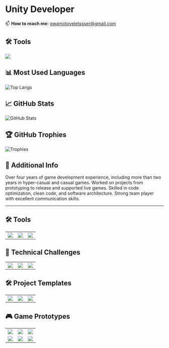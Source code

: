 # Unity Developer

📫 **How to reach me:** [gwamotoveletssser@gmail.com](mailto:gwamotoveletssser@gmail.com)

## 🛠 Tools
<p align="left">
  <img src="https://skillicons.dev/icons?i=unity,arduino,cpp,c,cs,git,ps,unreal" />
</p>

## 📊 Most Used Languages
![Top Langs](https://github-readme-stats.vercel.app/api/top-langs/?username=SinlessDevil&layout=compact&theme=dark)

## 📈 GitHub Stats
![GitHub Stats](https://github-readme-stats.vercel.app/api?username=SinlessDevil&show_icons=true&theme=dark)

## 🏆 GitHub Trophies
![Trophies](https://github-profile-trophy.vercel.app/?username=SinlessDevil&theme=dark&no-frame=true&row=1)

## 📜 Additional Info
Over four years of game development experience, including more than two years in
hyper-casual and casual games. Worked on projects from prototyping to release and
supported live games. Skilled in code optimization, clean code, and software architecture.
Strong team player with excellent communication skills.

---

## 🛠 Tools

<table>
  <tr>
    <td>
      <a href="https://github.com/SinlessDevil/UnityGridLevelEditor">
        <img src="https://github-readme-stats.vercel.app/api/pin/?username=SinlessDevil&repo=Grid_Level_Editor&theme=dark&show_owner=true" />
      </a>
    </td>
    <td>
      <a href="https://github.com/SinlessDevil/UnityLocalizationEditor">
        <img src="https://github-readme-stats.vercel.app/api/pin/?username=SinlessDevil&repo=Language_Change_Tools&theme=dark&show_owner=true" />
      </a>
    </td>
    <td>
      <a href="https://github.com/SinlessDevil/SaveSystemToolkit">
        <img src="https://github-readme-stats.vercel.app/api/pin/?username=SinlessDevil&repo=Save_System&theme=dark&show_owner=true" />
      </a>
    </td>
  </tr>
</table>

## 🎯 Technical Challenges

<table>
  <tr>
    <td>
      <a href="https://github.com/SinlessDevil/Test_task_PizzaDelivery">
        <img src="https://github-readme-stats.vercel.app/api/pin/?username=SinlessDevil&repo=Test_task_PizzaDelivery&theme=dark&show_owner=true" />
      </a>
    </td>
    <td>
      <a href="https://github.com/SinlessDevil/Test_Task_Shot_Ball">
        <img src="https://github-readme-stats.vercel.app/api/pin/?username=SinlessDevil&repo=Test_Task_Shot_Ball&theme=dark&show_owner=true" />
      </a>
    </td>
    <td>
      <a href="https://github.com/SinlessDevil/Test_Task_Catch_Fruit">
        <img src="https://github-readme-stats.vercel.app/api/pin/?username=SinlessDevil&repo=Test_Task_Catch_Fruit&theme=dark&show_owner=true" />
      </a>
    </td>
  </tr>
</table>

## 🛠️ Project Templates

<table>
  <tr>
    <td align="center">
      <a href="https://github.com/SinlessDevil/Addressable_Template">
        <img src="https://github-readme-stats.vercel.app/api/pin/?username=SinlessDevil&repo=Addressable_Template&theme=dark" />
      </a>
    </td>
    <td align="center">
      <a href="https://github.com/SinlessDevil/Ecs_Template">
        <img src="https://github-readme-stats.vercel.app/api/pin/?username=SinlessDevil&repo=Ecs_Template&theme=dark" />
      </a>
    </td>
    <td align="center">
      <a href="https://github.com/SinlessDevil/Zenject_Template">
        <img src="https://github-readme-stats.vercel.app/api/pin/?username=SinlessDevil&repo=Zenject_Template&theme=dark" />
      </a>
    </td>
  </tr>
</table>

## 🎮 Game Prototypes

<table>
  <tr>
    <td align="center">
      <a href="https://github.com/SinlessDevil/Inventory_Tetris">
        <img src="https://github-readme-stats.vercel.app/api/pin/?username=SinlessDevil&repo=Inventory_Tetris&theme=dark" />
      </a>
    </td>
    <td align="center">
      <a href="https://github.com/SinlessDevil/Pokemon_Tactical_Role_Play">
        <img src="https://github-readme-stats.vercel.app/api/pin/?username=SinlessDevil&repo=Pokemon_Tactical_Role_Play&theme=dark" />
      </a>
    </td>
    <td align="center">
      <a href="https://github.com/SinlessDevil/Marine_State_io">
        <img src="https://github-readme-stats.vercel.app/api/pin/?username=SinlessDevil&repo=Marine_State_io&theme=dark" />
      </a>
    </td>
  </tr>
  <tr>
    <td align="center">
      <a href="https://github.com/SinlessDevil/Casual_Games_Collection">
        <img src="https://github-readme-stats.vercel.app/api/pin/?username=SinlessDevil&repo=Casual_Games_Collection&theme=dark" />
      </a>
    </td>
    <td align="center">
      <a href="https://github.com/SinlessDevil/Endless_Runner">
        <img src="https://github-readme-stats.vercel.app/api/pin/?username=SinlessDevil&repo=Endless_Runner&theme=dark" />
      </a>
    </td>
    <td align="center">
      <a href="https://github.com/SinlessDevil/Tuto_Ball_Blast_Clone">
        <img src="https://github-readme-stats.vercel.app/api/pin/?username=SinlessDevil&repo=Tuto_Ball_Blast_Clone&theme=dark" />
      </a>
    </td>
  </tr>
</table>
